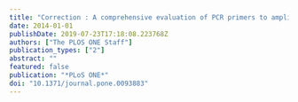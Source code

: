 ```yaml
---
title: "Correction : A comprehensive evaluation of PCR primers to amplify the nifH gene of nitrogenase"
date: 2014-01-01
publishDate: 2019-07-23T17:18:08.223768Z
authors: ["The PLOS ONE Staff"]
publication_types: ["2"]
abstract: ""
featured: false
publication: "*PLoS ONE*"
doi: "10.1371/journal.pone.0093883"
---
```


